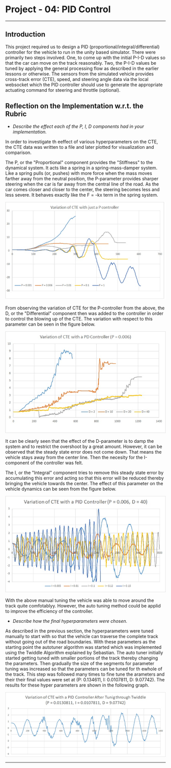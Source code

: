 # Project - 04: PID Control

---
## Introduction

This project required us to design a PID (proportional/integral/differential) controller for the vehicle to run in the unity based simulator. There were primarily two steps involved. One, to come up with the initial P-I-D values so that the car can move on the track reasonably. Two, the P-I-D values be tuned by applying the general processing flow as described in the earlier lessons or otherwise. The sensors from the simulated vehicle provides cross-track error (CTE), speed, and steering angle data via the local websocket which the PID controller should use to generate the appropriate actuating command for steering and throttle (optional).


## Reflection on the Implementation w.r.t. the Rubric

- *Describe the effect each of the P, I, D components had in your implementation.*

In order to investigate th eeffect of various hyperparameters on the CTE, the CTE data was written to a file and later plotted for visualization and comparison.

The P, or the "Proportional" component provides the "Stiffness" to the dynamical system. It acts like a spring in a spring-mass-damper system. Like a spring pulls (or, pushes) with more force when the mass moves farther away from the neutral position, the P-parameter provides sharper steering when the car is far away from the central line of the road. As the car comes closer and closer to the center, the steering becomes less and less severe. It behaves exactly like the F = -kx term in the spring system. 

![P_controller](./output_images/P_controller.png)

From observing the variation of CTE for the P-controller from the above, the D, or the "Differential" component then was added to the controller in order to control the blowing up of the CTE. The variation with respect to this parameter can be seen in the figure below.

![PD_controller](./output_images/PD_controller.png)

It can be clearly seen that the effect of the D-parameter is to damp the system and to restrict the overshoot by a great amount. However, it can be observed that the steady state error does not come down. That means the vehicle stays away from the center line. Then the necesity for the I-component of the controller was felt.

The I, or the "Integral" component tries to remove this steady state error by accumulating this error and acting so that this error will be reduced thereby bringing the vehicle towards the center. The effect of this parameter on the vehicle dynamics can be seen from the figure below.

![PID_controller](./output_images/PID_controller.png)

With the above manual tuning the vehicle was able to move around the track quite comfotablyy. However, the auto tuning method could be applid to improve the efficiency of the controller. 

- *Describe how the final hyperparameters were chosen.*

As described in the previous section, the hyperparameters were tuned manually to start with so that the vehicle can traverse the complete track without going out of the road boundaries. With these parameters as the starting point the autotuner algorithm was started which was implemented using the Twiddle Algorithm explained by Sebastian. The auto tuner initially started getting tuned with smaller portions of the track thereby changing the parameters. Then gradually the size of the segments for parameter tuning was increased so that the parameters can be tuned for th ewhole of the track. This step was followed many times to fine tune the arameters  and their their final values were set at (P: 0.134611, I: 0.0107811, D: 9.07742). The results for these hyper parameters are shown in the following graph.

![PID_controller_Twiddle](./output_images/PID_controller_Twiddle.png)

---


